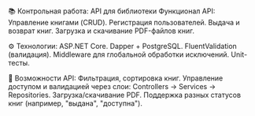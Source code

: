 📚 Контрольная работа: API для библиотеки
Функционал API:
Управление книгами (CRUD).
Регистрация пользователей.
Выдача и возврат книг.
Загрузка и скачивание PDF-файлов книг.

⚙️ Технологии:
ASP.NET Core.
Dapper + PostgreSQL.
FluentValidation (валидация).
Middleware для глобальной обработки исключений.
Unit-тесты.

🚀 Возможности API:
Фильтрация, сортировка книг.
Управление доступом и валидацией через слои:
Controllers → Services → Repositories.
Загрузка/скачивание PDF.
Поддержка разных статусов книг (например, "выдана", "доступна").
